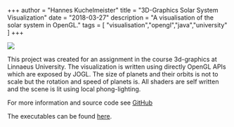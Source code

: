 +++
author = "Hannes Kuchelmeister"
title = "3D-Graphics Solar System Visualization"
date = "2018-03-27"
description = "A visualisation of the solar system in OpenGL."
tags = [
    "visualisation","opengl","java","university"
]
+++

![](/images/posts/solarsystem.png)

This project was created for an assignment in the course  3d-graphics at Linnaeus University. The visualization is written using  directly OpenGL APIs which are exposed by JOGL. The size of planets and  their orbits is not to scale but the rotation and speed of planets is.  All shaders are self written and the scene is lit using local  phong-lighting.

For more information and source code see  [GitHub](https://github.com/13hannes11/opengl_solarsystem_visualization)

The executables can be found [here](https://github.com/13hannes11/opengl_solarsystem_visualization/releases).